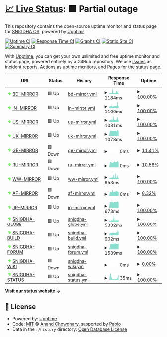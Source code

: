 # [📈 Live Status](https://snigdhalinux.github.io/snigdhaos-upptime): <!--live status--> **🟧 Partial outage**

This repository contains the open-source uptime monitor and status page for [SNIGDHA OS](https://snigdhaos.org), powered by [Upptime](https://github.com/upptime/upptime).

[![Uptime CI](https://github.com/snigdhalinux/snigdhaos-upptime/workflows/Uptime%20CI/badge.svg)](https://github.com/snigdhalinux/snigdhaos-upptime/actions?query=workflow%3A%22Uptime+CI%22)
[![Response Time CI](https://github.com/snigdhalinux/snigdhaos-upptime/workflows/Response%20Time%20CI/badge.svg)](https://github.com/snigdhalinux/snigdhaos-upptime/actions?query=workflow%3A%22Response+Time+CI%22)
[![Graphs CI](https://github.com/snigdhalinux/snigdhaos-upptime/workflows/Graphs%20CI/badge.svg)](https://github.com/snigdhalinux/snigdhaos-upptime/actions?query=workflow%3A%22Graphs+CI%22)
[![Static Site CI](https://github.com/snigdhalinux/snigdhaos-upptime/workflows/Static%20Site%20CI/badge.svg)](https://github.com/snigdhalinux/snigdhaos-upptime/actions?query=workflow%3A%22Static+Site+CI%22)
[![Summary CI](https://github.com/snigdhalinux/snigdhaos-upptime/workflows/Summary%20CI/badge.svg)](https://github.com/snigdhalinux/snigdhaos-upptime/actions?query=workflow%3A%22Summary+CI%22)

With [Upptime](https://upptime.js.org), you can get your own unlimited and free uptime monitor and status page, powered entirely by a GitHub repository. We use [Issues](https://github.com/snigdhalinux/snigdhaos-upptime/issues) as incident reports, [Actions](https://github.com/snigdhalinux/snigdhaos-upptime/actions) as uptime monitors, and [Pages](https://snigdhalinux.github.io/snigdhaos-upptime) for the status page.

<!--start: status pages-->
<!-- This summary is generated by Upptime (https://github.com/upptime/upptime) -->
<!-- Do not edit this manually, your changes will be overwritten -->
<!-- prettier-ignore -->
| URL | Status | History | Response Time | Uptime |
| --- | ------ | ------- | ------------- | ------ |
| <img alt="" src="https://raw.githubusercontent.com/snigdhalinux/snigdhaos-icon/master/usr/share/icons/snigdhaos/snigdhaos-green.svg" height="13"> [BD-MIRROR](https://bd-mirror.snigdhaos.org) | 🟩 Up | [bd-mirror.yml](https://github.com/snigdhalinux/snigdhaos-upptime/commits/HEAD/history/bd-mirror.yml) | <details><summary><img alt="Response time graph" src="./graphs/bd-mirror/response-time-week.png" height="20"> 1184ms</summary><br><a href="https://snigdhalinux.github.io/snigdhaos-upptime/history/bd-mirror"><img alt="Response time 1184" src="https://img.shields.io/endpoint?url=https%3A%2F%2Fraw.githubusercontent.com%2Fsnigdhalinux%2Fsnigdhaos-upptime%2FHEAD%2Fapi%2Fbd-mirror%2Fresponse-time.json"></a><br><a href="https://snigdhalinux.github.io/snigdhaos-upptime/history/bd-mirror"><img alt="24-hour response time 1184" src="https://img.shields.io/endpoint?url=https%3A%2F%2Fraw.githubusercontent.com%2Fsnigdhalinux%2Fsnigdhaos-upptime%2FHEAD%2Fapi%2Fbd-mirror%2Fresponse-time-day.json"></a><br><a href="https://snigdhalinux.github.io/snigdhaos-upptime/history/bd-mirror"><img alt="7-day response time 1184" src="https://img.shields.io/endpoint?url=https%3A%2F%2Fraw.githubusercontent.com%2Fsnigdhalinux%2Fsnigdhaos-upptime%2FHEAD%2Fapi%2Fbd-mirror%2Fresponse-time-week.json"></a><br><a href="https://snigdhalinux.github.io/snigdhaos-upptime/history/bd-mirror"><img alt="30-day response time 1184" src="https://img.shields.io/endpoint?url=https%3A%2F%2Fraw.githubusercontent.com%2Fsnigdhalinux%2Fsnigdhaos-upptime%2FHEAD%2Fapi%2Fbd-mirror%2Fresponse-time-month.json"></a><br><a href="https://snigdhalinux.github.io/snigdhaos-upptime/history/bd-mirror"><img alt="1-year response time 1184" src="https://img.shields.io/endpoint?url=https%3A%2F%2Fraw.githubusercontent.com%2Fsnigdhalinux%2Fsnigdhaos-upptime%2FHEAD%2Fapi%2Fbd-mirror%2Fresponse-time-year.json"></a></details> | <details><summary><a href="https://snigdhalinux.github.io/snigdhaos-upptime/history/bd-mirror">100.00%</a></summary><a href="https://snigdhalinux.github.io/snigdhaos-upptime/history/bd-mirror"><img alt="All-time uptime 100.00%" src="https://img.shields.io/endpoint?url=https%3A%2F%2Fraw.githubusercontent.com%2Fsnigdhalinux%2Fsnigdhaos-upptime%2FHEAD%2Fapi%2Fbd-mirror%2Fuptime.json"></a><br><a href="https://snigdhalinux.github.io/snigdhaos-upptime/history/bd-mirror"><img alt="24-hour uptime 100.00%" src="https://img.shields.io/endpoint?url=https%3A%2F%2Fraw.githubusercontent.com%2Fsnigdhalinux%2Fsnigdhaos-upptime%2FHEAD%2Fapi%2Fbd-mirror%2Fuptime-day.json"></a><br><a href="https://snigdhalinux.github.io/snigdhaos-upptime/history/bd-mirror"><img alt="7-day uptime 100.00%" src="https://img.shields.io/endpoint?url=https%3A%2F%2Fraw.githubusercontent.com%2Fsnigdhalinux%2Fsnigdhaos-upptime%2FHEAD%2Fapi%2Fbd-mirror%2Fuptime-week.json"></a><br><a href="https://snigdhalinux.github.io/snigdhaos-upptime/history/bd-mirror"><img alt="30-day uptime 100.00%" src="https://img.shields.io/endpoint?url=https%3A%2F%2Fraw.githubusercontent.com%2Fsnigdhalinux%2Fsnigdhaos-upptime%2FHEAD%2Fapi%2Fbd-mirror%2Fuptime-month.json"></a><br><a href="https://snigdhalinux.github.io/snigdhaos-upptime/history/bd-mirror"><img alt="1-year uptime 100.00%" src="https://img.shields.io/endpoint?url=https%3A%2F%2Fraw.githubusercontent.com%2Fsnigdhalinux%2Fsnigdhaos-upptime%2FHEAD%2Fapi%2Fbd-mirror%2Fuptime-year.json"></a></details>
| <img alt="" src="https://raw.githubusercontent.com/snigdhalinux/snigdhaos-icon/master/usr/share/icons/snigdhaos/snigdhaos-green.svg" height="13"> [IN-MIRROR](https://in-mirror.snigdhaos.org) | 🟩 Up | [in-mirror.yml](https://github.com/snigdhalinux/snigdhaos-upptime/commits/HEAD/history/in-mirror.yml) | <details><summary><img alt="Response time graph" src="./graphs/in-mirror/response-time-week.png" height="20"> 1100ms</summary><br><a href="https://snigdhalinux.github.io/snigdhaos-upptime/history/in-mirror"><img alt="Response time 1100" src="https://img.shields.io/endpoint?url=https%3A%2F%2Fraw.githubusercontent.com%2Fsnigdhalinux%2Fsnigdhaos-upptime%2FHEAD%2Fapi%2Fin-mirror%2Fresponse-time.json"></a><br><a href="https://snigdhalinux.github.io/snigdhaos-upptime/history/in-mirror"><img alt="24-hour response time 1100" src="https://img.shields.io/endpoint?url=https%3A%2F%2Fraw.githubusercontent.com%2Fsnigdhalinux%2Fsnigdhaos-upptime%2FHEAD%2Fapi%2Fin-mirror%2Fresponse-time-day.json"></a><br><a href="https://snigdhalinux.github.io/snigdhaos-upptime/history/in-mirror"><img alt="7-day response time 1100" src="https://img.shields.io/endpoint?url=https%3A%2F%2Fraw.githubusercontent.com%2Fsnigdhalinux%2Fsnigdhaos-upptime%2FHEAD%2Fapi%2Fin-mirror%2Fresponse-time-week.json"></a><br><a href="https://snigdhalinux.github.io/snigdhaos-upptime/history/in-mirror"><img alt="30-day response time 1100" src="https://img.shields.io/endpoint?url=https%3A%2F%2Fraw.githubusercontent.com%2Fsnigdhalinux%2Fsnigdhaos-upptime%2FHEAD%2Fapi%2Fin-mirror%2Fresponse-time-month.json"></a><br><a href="https://snigdhalinux.github.io/snigdhaos-upptime/history/in-mirror"><img alt="1-year response time 1100" src="https://img.shields.io/endpoint?url=https%3A%2F%2Fraw.githubusercontent.com%2Fsnigdhalinux%2Fsnigdhaos-upptime%2FHEAD%2Fapi%2Fin-mirror%2Fresponse-time-year.json"></a></details> | <details><summary><a href="https://snigdhalinux.github.io/snigdhaos-upptime/history/in-mirror">100.00%</a></summary><a href="https://snigdhalinux.github.io/snigdhaos-upptime/history/in-mirror"><img alt="All-time uptime 100.00%" src="https://img.shields.io/endpoint?url=https%3A%2F%2Fraw.githubusercontent.com%2Fsnigdhalinux%2Fsnigdhaos-upptime%2FHEAD%2Fapi%2Fin-mirror%2Fuptime.json"></a><br><a href="https://snigdhalinux.github.io/snigdhaos-upptime/history/in-mirror"><img alt="24-hour uptime 100.00%" src="https://img.shields.io/endpoint?url=https%3A%2F%2Fraw.githubusercontent.com%2Fsnigdhalinux%2Fsnigdhaos-upptime%2FHEAD%2Fapi%2Fin-mirror%2Fuptime-day.json"></a><br><a href="https://snigdhalinux.github.io/snigdhaos-upptime/history/in-mirror"><img alt="7-day uptime 100.00%" src="https://img.shields.io/endpoint?url=https%3A%2F%2Fraw.githubusercontent.com%2Fsnigdhalinux%2Fsnigdhaos-upptime%2FHEAD%2Fapi%2Fin-mirror%2Fuptime-week.json"></a><br><a href="https://snigdhalinux.github.io/snigdhaos-upptime/history/in-mirror"><img alt="30-day uptime 100.00%" src="https://img.shields.io/endpoint?url=https%3A%2F%2Fraw.githubusercontent.com%2Fsnigdhalinux%2Fsnigdhaos-upptime%2FHEAD%2Fapi%2Fin-mirror%2Fuptime-month.json"></a><br><a href="https://snigdhalinux.github.io/snigdhaos-upptime/history/in-mirror"><img alt="1-year uptime 100.00%" src="https://img.shields.io/endpoint?url=https%3A%2F%2Fraw.githubusercontent.com%2Fsnigdhalinux%2Fsnigdhaos-upptime%2FHEAD%2Fapi%2Fin-mirror%2Fuptime-year.json"></a></details>
| <img alt="" src="https://raw.githubusercontent.com/snigdhalinux/snigdhaos-icon/master/usr/share/icons/snigdhaos/snigdhaos-green.svg" height="13"> [US-MIRROR](https://us-mirror.snigdhaos.org) | 🟩 Up | [us-mirror.yml](https://github.com/snigdhalinux/snigdhaos-upptime/commits/HEAD/history/us-mirror.yml) | <details><summary><img alt="Response time graph" src="./graphs/us-mirror/response-time-week.png" height="20"> 1081ms</summary><br><a href="https://snigdhalinux.github.io/snigdhaos-upptime/history/us-mirror"><img alt="Response time 1081" src="https://img.shields.io/endpoint?url=https%3A%2F%2Fraw.githubusercontent.com%2Fsnigdhalinux%2Fsnigdhaos-upptime%2FHEAD%2Fapi%2Fus-mirror%2Fresponse-time.json"></a><br><a href="https://snigdhalinux.github.io/snigdhaos-upptime/history/us-mirror"><img alt="24-hour response time 1081" src="https://img.shields.io/endpoint?url=https%3A%2F%2Fraw.githubusercontent.com%2Fsnigdhalinux%2Fsnigdhaos-upptime%2FHEAD%2Fapi%2Fus-mirror%2Fresponse-time-day.json"></a><br><a href="https://snigdhalinux.github.io/snigdhaos-upptime/history/us-mirror"><img alt="7-day response time 1081" src="https://img.shields.io/endpoint?url=https%3A%2F%2Fraw.githubusercontent.com%2Fsnigdhalinux%2Fsnigdhaos-upptime%2FHEAD%2Fapi%2Fus-mirror%2Fresponse-time-week.json"></a><br><a href="https://snigdhalinux.github.io/snigdhaos-upptime/history/us-mirror"><img alt="30-day response time 1081" src="https://img.shields.io/endpoint?url=https%3A%2F%2Fraw.githubusercontent.com%2Fsnigdhalinux%2Fsnigdhaos-upptime%2FHEAD%2Fapi%2Fus-mirror%2Fresponse-time-month.json"></a><br><a href="https://snigdhalinux.github.io/snigdhaos-upptime/history/us-mirror"><img alt="1-year response time 1081" src="https://img.shields.io/endpoint?url=https%3A%2F%2Fraw.githubusercontent.com%2Fsnigdhalinux%2Fsnigdhaos-upptime%2FHEAD%2Fapi%2Fus-mirror%2Fresponse-time-year.json"></a></details> | <details><summary><a href="https://snigdhalinux.github.io/snigdhaos-upptime/history/us-mirror">100.00%</a></summary><a href="https://snigdhalinux.github.io/snigdhaos-upptime/history/us-mirror"><img alt="All-time uptime 100.00%" src="https://img.shields.io/endpoint?url=https%3A%2F%2Fraw.githubusercontent.com%2Fsnigdhalinux%2Fsnigdhaos-upptime%2FHEAD%2Fapi%2Fus-mirror%2Fuptime.json"></a><br><a href="https://snigdhalinux.github.io/snigdhaos-upptime/history/us-mirror"><img alt="24-hour uptime 100.00%" src="https://img.shields.io/endpoint?url=https%3A%2F%2Fraw.githubusercontent.com%2Fsnigdhalinux%2Fsnigdhaos-upptime%2FHEAD%2Fapi%2Fus-mirror%2Fuptime-day.json"></a><br><a href="https://snigdhalinux.github.io/snigdhaos-upptime/history/us-mirror"><img alt="7-day uptime 100.00%" src="https://img.shields.io/endpoint?url=https%3A%2F%2Fraw.githubusercontent.com%2Fsnigdhalinux%2Fsnigdhaos-upptime%2FHEAD%2Fapi%2Fus-mirror%2Fuptime-week.json"></a><br><a href="https://snigdhalinux.github.io/snigdhaos-upptime/history/us-mirror"><img alt="30-day uptime 100.00%" src="https://img.shields.io/endpoint?url=https%3A%2F%2Fraw.githubusercontent.com%2Fsnigdhalinux%2Fsnigdhaos-upptime%2FHEAD%2Fapi%2Fus-mirror%2Fuptime-month.json"></a><br><a href="https://snigdhalinux.github.io/snigdhaos-upptime/history/us-mirror"><img alt="1-year uptime 100.00%" src="https://img.shields.io/endpoint?url=https%3A%2F%2Fraw.githubusercontent.com%2Fsnigdhalinux%2Fsnigdhaos-upptime%2FHEAD%2Fapi%2Fus-mirror%2Fuptime-year.json"></a></details>
| <img alt="" src="https://raw.githubusercontent.com/snigdhalinux/snigdhaos-icon/master/usr/share/icons/snigdhaos/snigdhaos-green.svg" height="13"> [UK-MIRROR](https://uk-mirror.snigdhaos.org) | 🟩 Up | [uk-mirror.yml](https://github.com/snigdhalinux/snigdhaos-upptime/commits/HEAD/history/uk-mirror.yml) | <details><summary><img alt="Response time graph" src="./graphs/uk-mirror/response-time-week.png" height="20"> 1078ms</summary><br><a href="https://snigdhalinux.github.io/snigdhaos-upptime/history/uk-mirror"><img alt="Response time 1078" src="https://img.shields.io/endpoint?url=https%3A%2F%2Fraw.githubusercontent.com%2Fsnigdhalinux%2Fsnigdhaos-upptime%2FHEAD%2Fapi%2Fuk-mirror%2Fresponse-time.json"></a><br><a href="https://snigdhalinux.github.io/snigdhaos-upptime/history/uk-mirror"><img alt="24-hour response time 1078" src="https://img.shields.io/endpoint?url=https%3A%2F%2Fraw.githubusercontent.com%2Fsnigdhalinux%2Fsnigdhaos-upptime%2FHEAD%2Fapi%2Fuk-mirror%2Fresponse-time-day.json"></a><br><a href="https://snigdhalinux.github.io/snigdhaos-upptime/history/uk-mirror"><img alt="7-day response time 1078" src="https://img.shields.io/endpoint?url=https%3A%2F%2Fraw.githubusercontent.com%2Fsnigdhalinux%2Fsnigdhaos-upptime%2FHEAD%2Fapi%2Fuk-mirror%2Fresponse-time-week.json"></a><br><a href="https://snigdhalinux.github.io/snigdhaos-upptime/history/uk-mirror"><img alt="30-day response time 1078" src="https://img.shields.io/endpoint?url=https%3A%2F%2Fraw.githubusercontent.com%2Fsnigdhalinux%2Fsnigdhaos-upptime%2FHEAD%2Fapi%2Fuk-mirror%2Fresponse-time-month.json"></a><br><a href="https://snigdhalinux.github.io/snigdhaos-upptime/history/uk-mirror"><img alt="1-year response time 1078" src="https://img.shields.io/endpoint?url=https%3A%2F%2Fraw.githubusercontent.com%2Fsnigdhalinux%2Fsnigdhaos-upptime%2FHEAD%2Fapi%2Fuk-mirror%2Fresponse-time-year.json"></a></details> | <details><summary><a href="https://snigdhalinux.github.io/snigdhaos-upptime/history/uk-mirror">100.00%</a></summary><a href="https://snigdhalinux.github.io/snigdhaos-upptime/history/uk-mirror"><img alt="All-time uptime 100.00%" src="https://img.shields.io/endpoint?url=https%3A%2F%2Fraw.githubusercontent.com%2Fsnigdhalinux%2Fsnigdhaos-upptime%2FHEAD%2Fapi%2Fuk-mirror%2Fuptime.json"></a><br><a href="https://snigdhalinux.github.io/snigdhaos-upptime/history/uk-mirror"><img alt="24-hour uptime 100.00%" src="https://img.shields.io/endpoint?url=https%3A%2F%2Fraw.githubusercontent.com%2Fsnigdhalinux%2Fsnigdhaos-upptime%2FHEAD%2Fapi%2Fuk-mirror%2Fuptime-day.json"></a><br><a href="https://snigdhalinux.github.io/snigdhaos-upptime/history/uk-mirror"><img alt="7-day uptime 100.00%" src="https://img.shields.io/endpoint?url=https%3A%2F%2Fraw.githubusercontent.com%2Fsnigdhalinux%2Fsnigdhaos-upptime%2FHEAD%2Fapi%2Fuk-mirror%2Fuptime-week.json"></a><br><a href="https://snigdhalinux.github.io/snigdhaos-upptime/history/uk-mirror"><img alt="30-day uptime 100.00%" src="https://img.shields.io/endpoint?url=https%3A%2F%2Fraw.githubusercontent.com%2Fsnigdhalinux%2Fsnigdhaos-upptime%2FHEAD%2Fapi%2Fuk-mirror%2Fuptime-month.json"></a><br><a href="https://snigdhalinux.github.io/snigdhaos-upptime/history/uk-mirror"><img alt="1-year uptime 100.00%" src="https://img.shields.io/endpoint?url=https%3A%2F%2Fraw.githubusercontent.com%2Fsnigdhalinux%2Fsnigdhaos-upptime%2FHEAD%2Fapi%2Fuk-mirror%2Fuptime-year.json"></a></details>
| <img alt="" src="https://raw.githubusercontent.com/snigdhalinux/snigdhaos-icon/master/usr/share/icons/snigdhaos/snigdhaos-green.svg" height="13"> [GE-MIRROR](https://ge-mirror.snigdhaos.org) | 🟥 Down | [ge-mirror.yml](https://github.com/snigdhalinux/snigdhaos-upptime/commits/HEAD/history/ge-mirror.yml) | <details><summary><img alt="Response time graph" src="./graphs/ge-mirror/response-time-week.png" height="20"> 0ms</summary><br><a href="https://snigdhalinux.github.io/snigdhaos-upptime/history/ge-mirror"><img alt="Response time 0" src="https://img.shields.io/endpoint?url=https%3A%2F%2Fraw.githubusercontent.com%2Fsnigdhalinux%2Fsnigdhaos-upptime%2FHEAD%2Fapi%2Fge-mirror%2Fresponse-time.json"></a><br><a href="https://snigdhalinux.github.io/snigdhaos-upptime/history/ge-mirror"><img alt="24-hour response time 0" src="https://img.shields.io/endpoint?url=https%3A%2F%2Fraw.githubusercontent.com%2Fsnigdhalinux%2Fsnigdhaos-upptime%2FHEAD%2Fapi%2Fge-mirror%2Fresponse-time-day.json"></a><br><a href="https://snigdhalinux.github.io/snigdhaos-upptime/history/ge-mirror"><img alt="7-day response time 0" src="https://img.shields.io/endpoint?url=https%3A%2F%2Fraw.githubusercontent.com%2Fsnigdhalinux%2Fsnigdhaos-upptime%2FHEAD%2Fapi%2Fge-mirror%2Fresponse-time-week.json"></a><br><a href="https://snigdhalinux.github.io/snigdhaos-upptime/history/ge-mirror"><img alt="30-day response time 0" src="https://img.shields.io/endpoint?url=https%3A%2F%2Fraw.githubusercontent.com%2Fsnigdhalinux%2Fsnigdhaos-upptime%2FHEAD%2Fapi%2Fge-mirror%2Fresponse-time-month.json"></a><br><a href="https://snigdhalinux.github.io/snigdhaos-upptime/history/ge-mirror"><img alt="1-year response time 0" src="https://img.shields.io/endpoint?url=https%3A%2F%2Fraw.githubusercontent.com%2Fsnigdhalinux%2Fsnigdhaos-upptime%2FHEAD%2Fapi%2Fge-mirror%2Fresponse-time-year.json"></a></details> | <details><summary><a href="https://snigdhalinux.github.io/snigdhaos-upptime/history/ge-mirror">11.41%</a></summary><a href="https://snigdhalinux.github.io/snigdhaos-upptime/history/ge-mirror"><img alt="All-time uptime 11.41%" src="https://img.shields.io/endpoint?url=https%3A%2F%2Fraw.githubusercontent.com%2Fsnigdhalinux%2Fsnigdhaos-upptime%2FHEAD%2Fapi%2Fge-mirror%2Fuptime.json"></a><br><a href="https://snigdhalinux.github.io/snigdhaos-upptime/history/ge-mirror"><img alt="24-hour uptime 11.41%" src="https://img.shields.io/endpoint?url=https%3A%2F%2Fraw.githubusercontent.com%2Fsnigdhalinux%2Fsnigdhaos-upptime%2FHEAD%2Fapi%2Fge-mirror%2Fuptime-day.json"></a><br><a href="https://snigdhalinux.github.io/snigdhaos-upptime/history/ge-mirror"><img alt="7-day uptime 11.41%" src="https://img.shields.io/endpoint?url=https%3A%2F%2Fraw.githubusercontent.com%2Fsnigdhalinux%2Fsnigdhaos-upptime%2FHEAD%2Fapi%2Fge-mirror%2Fuptime-week.json"></a><br><a href="https://snigdhalinux.github.io/snigdhaos-upptime/history/ge-mirror"><img alt="30-day uptime 11.41%" src="https://img.shields.io/endpoint?url=https%3A%2F%2Fraw.githubusercontent.com%2Fsnigdhalinux%2Fsnigdhaos-upptime%2FHEAD%2Fapi%2Fge-mirror%2Fuptime-month.json"></a><br><a href="https://snigdhalinux.github.io/snigdhaos-upptime/history/ge-mirror"><img alt="1-year uptime 11.41%" src="https://img.shields.io/endpoint?url=https%3A%2F%2Fraw.githubusercontent.com%2Fsnigdhalinux%2Fsnigdhaos-upptime%2FHEAD%2Fapi%2Fge-mirror%2Fuptime-year.json"></a></details>
| <img alt="" src="https://raw.githubusercontent.com/snigdhalinux/snigdhaos-icon/master/usr/share/icons/snigdhaos/snigdhaos-green.svg" height="13"> [RU-MIRROR](https://ru-mirror.snigdhaos.org) | 🟥 Down | [ru-mirror.yml](https://github.com/snigdhalinux/snigdhaos-upptime/commits/HEAD/history/ru-mirror.yml) | <details><summary><img alt="Response time graph" src="./graphs/ru-mirror/response-time-week.png" height="20"> 0ms</summary><br><a href="https://snigdhalinux.github.io/snigdhaos-upptime/history/ru-mirror"><img alt="Response time 0" src="https://img.shields.io/endpoint?url=https%3A%2F%2Fraw.githubusercontent.com%2Fsnigdhalinux%2Fsnigdhaos-upptime%2FHEAD%2Fapi%2Fru-mirror%2Fresponse-time.json"></a><br><a href="https://snigdhalinux.github.io/snigdhaos-upptime/history/ru-mirror"><img alt="24-hour response time 0" src="https://img.shields.io/endpoint?url=https%3A%2F%2Fraw.githubusercontent.com%2Fsnigdhalinux%2Fsnigdhaos-upptime%2FHEAD%2Fapi%2Fru-mirror%2Fresponse-time-day.json"></a><br><a href="https://snigdhalinux.github.io/snigdhaos-upptime/history/ru-mirror"><img alt="7-day response time 0" src="https://img.shields.io/endpoint?url=https%3A%2F%2Fraw.githubusercontent.com%2Fsnigdhalinux%2Fsnigdhaos-upptime%2FHEAD%2Fapi%2Fru-mirror%2Fresponse-time-week.json"></a><br><a href="https://snigdhalinux.github.io/snigdhaos-upptime/history/ru-mirror"><img alt="30-day response time 0" src="https://img.shields.io/endpoint?url=https%3A%2F%2Fraw.githubusercontent.com%2Fsnigdhalinux%2Fsnigdhaos-upptime%2FHEAD%2Fapi%2Fru-mirror%2Fresponse-time-month.json"></a><br><a href="https://snigdhalinux.github.io/snigdhaos-upptime/history/ru-mirror"><img alt="1-year response time 0" src="https://img.shields.io/endpoint?url=https%3A%2F%2Fraw.githubusercontent.com%2Fsnigdhalinux%2Fsnigdhaos-upptime%2FHEAD%2Fapi%2Fru-mirror%2Fresponse-time-year.json"></a></details> | <details><summary><a href="https://snigdhalinux.github.io/snigdhaos-upptime/history/ru-mirror">10.58%</a></summary><a href="https://snigdhalinux.github.io/snigdhaos-upptime/history/ru-mirror"><img alt="All-time uptime 10.58%" src="https://img.shields.io/endpoint?url=https%3A%2F%2Fraw.githubusercontent.com%2Fsnigdhalinux%2Fsnigdhaos-upptime%2FHEAD%2Fapi%2Fru-mirror%2Fuptime.json"></a><br><a href="https://snigdhalinux.github.io/snigdhaos-upptime/history/ru-mirror"><img alt="24-hour uptime 10.58%" src="https://img.shields.io/endpoint?url=https%3A%2F%2Fraw.githubusercontent.com%2Fsnigdhalinux%2Fsnigdhaos-upptime%2FHEAD%2Fapi%2Fru-mirror%2Fuptime-day.json"></a><br><a href="https://snigdhalinux.github.io/snigdhaos-upptime/history/ru-mirror"><img alt="7-day uptime 10.58%" src="https://img.shields.io/endpoint?url=https%3A%2F%2Fraw.githubusercontent.com%2Fsnigdhalinux%2Fsnigdhaos-upptime%2FHEAD%2Fapi%2Fru-mirror%2Fuptime-week.json"></a><br><a href="https://snigdhalinux.github.io/snigdhaos-upptime/history/ru-mirror"><img alt="30-day uptime 10.58%" src="https://img.shields.io/endpoint?url=https%3A%2F%2Fraw.githubusercontent.com%2Fsnigdhalinux%2Fsnigdhaos-upptime%2FHEAD%2Fapi%2Fru-mirror%2Fuptime-month.json"></a><br><a href="https://snigdhalinux.github.io/snigdhaos-upptime/history/ru-mirror"><img alt="1-year uptime 10.58%" src="https://img.shields.io/endpoint?url=https%3A%2F%2Fraw.githubusercontent.com%2Fsnigdhalinux%2Fsnigdhaos-upptime%2FHEAD%2Fapi%2Fru-mirror%2Fuptime-year.json"></a></details>
| <img alt="" src="https://raw.githubusercontent.com/snigdhalinux/snigdhaos-icon/master/usr/share/icons/snigdhaos/snigdhaos-green.svg" height="13"> [WW-MIRROR](https://ww-mirror.snigdhaos.org) | 🟩 Up | [ww-mirror.yml](https://github.com/snigdhalinux/snigdhaos-upptime/commits/HEAD/history/ww-mirror.yml) | <details><summary><img alt="Response time graph" src="./graphs/ww-mirror/response-time-week.png" height="20"> 953ms</summary><br><a href="https://snigdhalinux.github.io/snigdhaos-upptime/history/ww-mirror"><img alt="Response time 953" src="https://img.shields.io/endpoint?url=https%3A%2F%2Fraw.githubusercontent.com%2Fsnigdhalinux%2Fsnigdhaos-upptime%2FHEAD%2Fapi%2Fww-mirror%2Fresponse-time.json"></a><br><a href="https://snigdhalinux.github.io/snigdhaos-upptime/history/ww-mirror"><img alt="24-hour response time 953" src="https://img.shields.io/endpoint?url=https%3A%2F%2Fraw.githubusercontent.com%2Fsnigdhalinux%2Fsnigdhaos-upptime%2FHEAD%2Fapi%2Fww-mirror%2Fresponse-time-day.json"></a><br><a href="https://snigdhalinux.github.io/snigdhaos-upptime/history/ww-mirror"><img alt="7-day response time 953" src="https://img.shields.io/endpoint?url=https%3A%2F%2Fraw.githubusercontent.com%2Fsnigdhalinux%2Fsnigdhaos-upptime%2FHEAD%2Fapi%2Fww-mirror%2Fresponse-time-week.json"></a><br><a href="https://snigdhalinux.github.io/snigdhaos-upptime/history/ww-mirror"><img alt="30-day response time 953" src="https://img.shields.io/endpoint?url=https%3A%2F%2Fraw.githubusercontent.com%2Fsnigdhalinux%2Fsnigdhaos-upptime%2FHEAD%2Fapi%2Fww-mirror%2Fresponse-time-month.json"></a><br><a href="https://snigdhalinux.github.io/snigdhaos-upptime/history/ww-mirror"><img alt="1-year response time 953" src="https://img.shields.io/endpoint?url=https%3A%2F%2Fraw.githubusercontent.com%2Fsnigdhalinux%2Fsnigdhaos-upptime%2FHEAD%2Fapi%2Fww-mirror%2Fresponse-time-year.json"></a></details> | <details><summary><a href="https://snigdhalinux.github.io/snigdhaos-upptime/history/ww-mirror">100.00%</a></summary><a href="https://snigdhalinux.github.io/snigdhaos-upptime/history/ww-mirror"><img alt="All-time uptime 100.00%" src="https://img.shields.io/endpoint?url=https%3A%2F%2Fraw.githubusercontent.com%2Fsnigdhalinux%2Fsnigdhaos-upptime%2FHEAD%2Fapi%2Fww-mirror%2Fuptime.json"></a><br><a href="https://snigdhalinux.github.io/snigdhaos-upptime/history/ww-mirror"><img alt="24-hour uptime 100.00%" src="https://img.shields.io/endpoint?url=https%3A%2F%2Fraw.githubusercontent.com%2Fsnigdhalinux%2Fsnigdhaos-upptime%2FHEAD%2Fapi%2Fww-mirror%2Fuptime-day.json"></a><br><a href="https://snigdhalinux.github.io/snigdhaos-upptime/history/ww-mirror"><img alt="7-day uptime 100.00%" src="https://img.shields.io/endpoint?url=https%3A%2F%2Fraw.githubusercontent.com%2Fsnigdhalinux%2Fsnigdhaos-upptime%2FHEAD%2Fapi%2Fww-mirror%2Fuptime-week.json"></a><br><a href="https://snigdhalinux.github.io/snigdhaos-upptime/history/ww-mirror"><img alt="30-day uptime 100.00%" src="https://img.shields.io/endpoint?url=https%3A%2F%2Fraw.githubusercontent.com%2Fsnigdhalinux%2Fsnigdhaos-upptime%2FHEAD%2Fapi%2Fww-mirror%2Fuptime-month.json"></a><br><a href="https://snigdhalinux.github.io/snigdhaos-upptime/history/ww-mirror"><img alt="1-year uptime 100.00%" src="https://img.shields.io/endpoint?url=https%3A%2F%2Fraw.githubusercontent.com%2Fsnigdhalinux%2Fsnigdhaos-upptime%2FHEAD%2Fapi%2Fww-mirror%2Fuptime-year.json"></a></details>
| <img alt="" src="https://raw.githubusercontent.com/snigdhalinux/snigdhaos-icon/master/usr/share/icons/snigdhaos/snigdhaos-green.svg" height="13"> [AF-MIRROR](https://af-mirror.snigdhaos.org) | 🟥 Down | [af-mirror.yml](https://github.com/snigdhalinux/snigdhaos-upptime/commits/HEAD/history/af-mirror.yml) | <details><summary><img alt="Response time graph" src="./graphs/af-mirror/response-time-week.png" height="20"> 0ms</summary><br><a href="https://snigdhalinux.github.io/snigdhaos-upptime/history/af-mirror"><img alt="Response time 0" src="https://img.shields.io/endpoint?url=https%3A%2F%2Fraw.githubusercontent.com%2Fsnigdhalinux%2Fsnigdhaos-upptime%2FHEAD%2Fapi%2Faf-mirror%2Fresponse-time.json"></a><br><a href="https://snigdhalinux.github.io/snigdhaos-upptime/history/af-mirror"><img alt="24-hour response time 0" src="https://img.shields.io/endpoint?url=https%3A%2F%2Fraw.githubusercontent.com%2Fsnigdhalinux%2Fsnigdhaos-upptime%2FHEAD%2Fapi%2Faf-mirror%2Fresponse-time-day.json"></a><br><a href="https://snigdhalinux.github.io/snigdhaos-upptime/history/af-mirror"><img alt="7-day response time 0" src="https://img.shields.io/endpoint?url=https%3A%2F%2Fraw.githubusercontent.com%2Fsnigdhalinux%2Fsnigdhaos-upptime%2FHEAD%2Fapi%2Faf-mirror%2Fresponse-time-week.json"></a><br><a href="https://snigdhalinux.github.io/snigdhaos-upptime/history/af-mirror"><img alt="30-day response time 0" src="https://img.shields.io/endpoint?url=https%3A%2F%2Fraw.githubusercontent.com%2Fsnigdhalinux%2Fsnigdhaos-upptime%2FHEAD%2Fapi%2Faf-mirror%2Fresponse-time-month.json"></a><br><a href="https://snigdhalinux.github.io/snigdhaos-upptime/history/af-mirror"><img alt="1-year response time 0" src="https://img.shields.io/endpoint?url=https%3A%2F%2Fraw.githubusercontent.com%2Fsnigdhalinux%2Fsnigdhaos-upptime%2FHEAD%2Fapi%2Faf-mirror%2Fresponse-time-year.json"></a></details> | <details><summary><a href="https://snigdhalinux.github.io/snigdhaos-upptime/history/af-mirror">8.32%</a></summary><a href="https://snigdhalinux.github.io/snigdhaos-upptime/history/af-mirror"><img alt="All-time uptime 8.32%" src="https://img.shields.io/endpoint?url=https%3A%2F%2Fraw.githubusercontent.com%2Fsnigdhalinux%2Fsnigdhaos-upptime%2FHEAD%2Fapi%2Faf-mirror%2Fuptime.json"></a><br><a href="https://snigdhalinux.github.io/snigdhaos-upptime/history/af-mirror"><img alt="24-hour uptime 8.32%" src="https://img.shields.io/endpoint?url=https%3A%2F%2Fraw.githubusercontent.com%2Fsnigdhalinux%2Fsnigdhaos-upptime%2FHEAD%2Fapi%2Faf-mirror%2Fuptime-day.json"></a><br><a href="https://snigdhalinux.github.io/snigdhaos-upptime/history/af-mirror"><img alt="7-day uptime 8.32%" src="https://img.shields.io/endpoint?url=https%3A%2F%2Fraw.githubusercontent.com%2Fsnigdhalinux%2Fsnigdhaos-upptime%2FHEAD%2Fapi%2Faf-mirror%2Fuptime-week.json"></a><br><a href="https://snigdhalinux.github.io/snigdhaos-upptime/history/af-mirror"><img alt="30-day uptime 8.32%" src="https://img.shields.io/endpoint?url=https%3A%2F%2Fraw.githubusercontent.com%2Fsnigdhalinux%2Fsnigdhaos-upptime%2FHEAD%2Fapi%2Faf-mirror%2Fuptime-month.json"></a><br><a href="https://snigdhalinux.github.io/snigdhaos-upptime/history/af-mirror"><img alt="1-year uptime 8.32%" src="https://img.shields.io/endpoint?url=https%3A%2F%2Fraw.githubusercontent.com%2Fsnigdhalinux%2Fsnigdhaos-upptime%2FHEAD%2Fapi%2Faf-mirror%2Fuptime-year.json"></a></details>
| <img alt="" src="https://raw.githubusercontent.com/snigdhalinux/snigdhaos-icon/master/usr/share/icons/snigdhaos/snigdhaos-green.svg" height="13"> [JP-MIRROR](https://bd-mirror.snigdhaos.org) | 🟩 Up | [jp-mirror.yml](https://github.com/snigdhalinux/snigdhaos-upptime/commits/HEAD/history/jp-mirror.yml) | <details><summary><img alt="Response time graph" src="./graphs/jp-mirror/response-time-week.png" height="20"> 673ms</summary><br><a href="https://snigdhalinux.github.io/snigdhaos-upptime/history/jp-mirror"><img alt="Response time 673" src="https://img.shields.io/endpoint?url=https%3A%2F%2Fraw.githubusercontent.com%2Fsnigdhalinux%2Fsnigdhaos-upptime%2FHEAD%2Fapi%2Fjp-mirror%2Fresponse-time.json"></a><br><a href="https://snigdhalinux.github.io/snigdhaos-upptime/history/jp-mirror"><img alt="24-hour response time 673" src="https://img.shields.io/endpoint?url=https%3A%2F%2Fraw.githubusercontent.com%2Fsnigdhalinux%2Fsnigdhaos-upptime%2FHEAD%2Fapi%2Fjp-mirror%2Fresponse-time-day.json"></a><br><a href="https://snigdhalinux.github.io/snigdhaos-upptime/history/jp-mirror"><img alt="7-day response time 673" src="https://img.shields.io/endpoint?url=https%3A%2F%2Fraw.githubusercontent.com%2Fsnigdhalinux%2Fsnigdhaos-upptime%2FHEAD%2Fapi%2Fjp-mirror%2Fresponse-time-week.json"></a><br><a href="https://snigdhalinux.github.io/snigdhaos-upptime/history/jp-mirror"><img alt="30-day response time 673" src="https://img.shields.io/endpoint?url=https%3A%2F%2Fraw.githubusercontent.com%2Fsnigdhalinux%2Fsnigdhaos-upptime%2FHEAD%2Fapi%2Fjp-mirror%2Fresponse-time-month.json"></a><br><a href="https://snigdhalinux.github.io/snigdhaos-upptime/history/jp-mirror"><img alt="1-year response time 673" src="https://img.shields.io/endpoint?url=https%3A%2F%2Fraw.githubusercontent.com%2Fsnigdhalinux%2Fsnigdhaos-upptime%2FHEAD%2Fapi%2Fjp-mirror%2Fresponse-time-year.json"></a></details> | <details><summary><a href="https://snigdhalinux.github.io/snigdhaos-upptime/history/jp-mirror">100.00%</a></summary><a href="https://snigdhalinux.github.io/snigdhaos-upptime/history/jp-mirror"><img alt="All-time uptime 100.00%" src="https://img.shields.io/endpoint?url=https%3A%2F%2Fraw.githubusercontent.com%2Fsnigdhalinux%2Fsnigdhaos-upptime%2FHEAD%2Fapi%2Fjp-mirror%2Fuptime.json"></a><br><a href="https://snigdhalinux.github.io/snigdhaos-upptime/history/jp-mirror"><img alt="24-hour uptime 100.00%" src="https://img.shields.io/endpoint?url=https%3A%2F%2Fraw.githubusercontent.com%2Fsnigdhalinux%2Fsnigdhaos-upptime%2FHEAD%2Fapi%2Fjp-mirror%2Fuptime-day.json"></a><br><a href="https://snigdhalinux.github.io/snigdhaos-upptime/history/jp-mirror"><img alt="7-day uptime 100.00%" src="https://img.shields.io/endpoint?url=https%3A%2F%2Fraw.githubusercontent.com%2Fsnigdhalinux%2Fsnigdhaos-upptime%2FHEAD%2Fapi%2Fjp-mirror%2Fuptime-week.json"></a><br><a href="https://snigdhalinux.github.io/snigdhaos-upptime/history/jp-mirror"><img alt="30-day uptime 100.00%" src="https://img.shields.io/endpoint?url=https%3A%2F%2Fraw.githubusercontent.com%2Fsnigdhalinux%2Fsnigdhaos-upptime%2FHEAD%2Fapi%2Fjp-mirror%2Fuptime-month.json"></a><br><a href="https://snigdhalinux.github.io/snigdhaos-upptime/history/jp-mirror"><img alt="1-year uptime 100.00%" src="https://img.shields.io/endpoint?url=https%3A%2F%2Fraw.githubusercontent.com%2Fsnigdhalinux%2Fsnigdhaos-upptime%2FHEAD%2Fapi%2Fjp-mirror%2Fuptime-year.json"></a></details>
| <img alt="" src="https://raw.githubusercontent.com/snigdhalinux/snigdhaos-icon/master/usr/share/icons/snigdhaos/snigdhaos-green.svg" height="13"> [SNIGDHA-GLOBE](https://snigdhaos.org) | 🟩 Up | [snigdha-globe.yml](https://github.com/snigdhalinux/snigdhaos-upptime/commits/HEAD/history/snigdha-globe.yml) | <details><summary><img alt="Response time graph" src="./graphs/snigdha-globe/response-time-week.png" height="20"> 5332ms</summary><br><a href="https://snigdhalinux.github.io/snigdhaos-upptime/history/snigdha-globe"><img alt="Response time 5332" src="https://img.shields.io/endpoint?url=https%3A%2F%2Fraw.githubusercontent.com%2Fsnigdhalinux%2Fsnigdhaos-upptime%2FHEAD%2Fapi%2Fsnigdha-globe%2Fresponse-time.json"></a><br><a href="https://snigdhalinux.github.io/snigdhaos-upptime/history/snigdha-globe"><img alt="24-hour response time 5332" src="https://img.shields.io/endpoint?url=https%3A%2F%2Fraw.githubusercontent.com%2Fsnigdhalinux%2Fsnigdhaos-upptime%2FHEAD%2Fapi%2Fsnigdha-globe%2Fresponse-time-day.json"></a><br><a href="https://snigdhalinux.github.io/snigdhaos-upptime/history/snigdha-globe"><img alt="7-day response time 5332" src="https://img.shields.io/endpoint?url=https%3A%2F%2Fraw.githubusercontent.com%2Fsnigdhalinux%2Fsnigdhaos-upptime%2FHEAD%2Fapi%2Fsnigdha-globe%2Fresponse-time-week.json"></a><br><a href="https://snigdhalinux.github.io/snigdhaos-upptime/history/snigdha-globe"><img alt="30-day response time 5332" src="https://img.shields.io/endpoint?url=https%3A%2F%2Fraw.githubusercontent.com%2Fsnigdhalinux%2Fsnigdhaos-upptime%2FHEAD%2Fapi%2Fsnigdha-globe%2Fresponse-time-month.json"></a><br><a href="https://snigdhalinux.github.io/snigdhaos-upptime/history/snigdha-globe"><img alt="1-year response time 5332" src="https://img.shields.io/endpoint?url=https%3A%2F%2Fraw.githubusercontent.com%2Fsnigdhalinux%2Fsnigdhaos-upptime%2FHEAD%2Fapi%2Fsnigdha-globe%2Fresponse-time-year.json"></a></details> | <details><summary><a href="https://snigdhalinux.github.io/snigdhaos-upptime/history/snigdha-globe">100.00%</a></summary><a href="https://snigdhalinux.github.io/snigdhaos-upptime/history/snigdha-globe"><img alt="All-time uptime 100.00%" src="https://img.shields.io/endpoint?url=https%3A%2F%2Fraw.githubusercontent.com%2Fsnigdhalinux%2Fsnigdhaos-upptime%2FHEAD%2Fapi%2Fsnigdha-globe%2Fuptime.json"></a><br><a href="https://snigdhalinux.github.io/snigdhaos-upptime/history/snigdha-globe"><img alt="24-hour uptime 100.00%" src="https://img.shields.io/endpoint?url=https%3A%2F%2Fraw.githubusercontent.com%2Fsnigdhalinux%2Fsnigdhaos-upptime%2FHEAD%2Fapi%2Fsnigdha-globe%2Fuptime-day.json"></a><br><a href="https://snigdhalinux.github.io/snigdhaos-upptime/history/snigdha-globe"><img alt="7-day uptime 100.00%" src="https://img.shields.io/endpoint?url=https%3A%2F%2Fraw.githubusercontent.com%2Fsnigdhalinux%2Fsnigdhaos-upptime%2FHEAD%2Fapi%2Fsnigdha-globe%2Fuptime-week.json"></a><br><a href="https://snigdhalinux.github.io/snigdhaos-upptime/history/snigdha-globe"><img alt="30-day uptime 100.00%" src="https://img.shields.io/endpoint?url=https%3A%2F%2Fraw.githubusercontent.com%2Fsnigdhalinux%2Fsnigdhaos-upptime%2FHEAD%2Fapi%2Fsnigdha-globe%2Fuptime-month.json"></a><br><a href="https://snigdhalinux.github.io/snigdhaos-upptime/history/snigdha-globe"><img alt="1-year uptime 100.00%" src="https://img.shields.io/endpoint?url=https%3A%2F%2Fraw.githubusercontent.com%2Fsnigdhalinux%2Fsnigdhaos-upptime%2FHEAD%2Fapi%2Fsnigdha-globe%2Fuptime-year.json"></a></details>
| <img alt="" src="https://raw.githubusercontent.com/snigdhalinux/snigdhaos-icon/master/usr/share/icons/snigdhaos/snigdhaos-green.svg" height="13"> [SNIGDHA-BUILD](https://iso.snigdhaos.org) | 🟩 Up | [snigdha-build.yml](https://github.com/snigdhalinux/snigdhaos-upptime/commits/HEAD/history/snigdha-build.yml) | <details><summary><img alt="Response time graph" src="./graphs/snigdha-build/response-time-week.png" height="20"> 902ms</summary><br><a href="https://snigdhalinux.github.io/snigdhaos-upptime/history/snigdha-build"><img alt="Response time 902" src="https://img.shields.io/endpoint?url=https%3A%2F%2Fraw.githubusercontent.com%2Fsnigdhalinux%2Fsnigdhaos-upptime%2FHEAD%2Fapi%2Fsnigdha-build%2Fresponse-time.json"></a><br><a href="https://snigdhalinux.github.io/snigdhaos-upptime/history/snigdha-build"><img alt="24-hour response time 902" src="https://img.shields.io/endpoint?url=https%3A%2F%2Fraw.githubusercontent.com%2Fsnigdhalinux%2Fsnigdhaos-upptime%2FHEAD%2Fapi%2Fsnigdha-build%2Fresponse-time-day.json"></a><br><a href="https://snigdhalinux.github.io/snigdhaos-upptime/history/snigdha-build"><img alt="7-day response time 902" src="https://img.shields.io/endpoint?url=https%3A%2F%2Fraw.githubusercontent.com%2Fsnigdhalinux%2Fsnigdhaos-upptime%2FHEAD%2Fapi%2Fsnigdha-build%2Fresponse-time-week.json"></a><br><a href="https://snigdhalinux.github.io/snigdhaos-upptime/history/snigdha-build"><img alt="30-day response time 902" src="https://img.shields.io/endpoint?url=https%3A%2F%2Fraw.githubusercontent.com%2Fsnigdhalinux%2Fsnigdhaos-upptime%2FHEAD%2Fapi%2Fsnigdha-build%2Fresponse-time-month.json"></a><br><a href="https://snigdhalinux.github.io/snigdhaos-upptime/history/snigdha-build"><img alt="1-year response time 902" src="https://img.shields.io/endpoint?url=https%3A%2F%2Fraw.githubusercontent.com%2Fsnigdhalinux%2Fsnigdhaos-upptime%2FHEAD%2Fapi%2Fsnigdha-build%2Fresponse-time-year.json"></a></details> | <details><summary><a href="https://snigdhalinux.github.io/snigdhaos-upptime/history/snigdha-build">100.00%</a></summary><a href="https://snigdhalinux.github.io/snigdhaos-upptime/history/snigdha-build"><img alt="All-time uptime 100.00%" src="https://img.shields.io/endpoint?url=https%3A%2F%2Fraw.githubusercontent.com%2Fsnigdhalinux%2Fsnigdhaos-upptime%2FHEAD%2Fapi%2Fsnigdha-build%2Fuptime.json"></a><br><a href="https://snigdhalinux.github.io/snigdhaos-upptime/history/snigdha-build"><img alt="24-hour uptime 100.00%" src="https://img.shields.io/endpoint?url=https%3A%2F%2Fraw.githubusercontent.com%2Fsnigdhalinux%2Fsnigdhaos-upptime%2FHEAD%2Fapi%2Fsnigdha-build%2Fuptime-day.json"></a><br><a href="https://snigdhalinux.github.io/snigdhaos-upptime/history/snigdha-build"><img alt="7-day uptime 100.00%" src="https://img.shields.io/endpoint?url=https%3A%2F%2Fraw.githubusercontent.com%2Fsnigdhalinux%2Fsnigdhaos-upptime%2FHEAD%2Fapi%2Fsnigdha-build%2Fuptime-week.json"></a><br><a href="https://snigdhalinux.github.io/snigdhaos-upptime/history/snigdha-build"><img alt="30-day uptime 100.00%" src="https://img.shields.io/endpoint?url=https%3A%2F%2Fraw.githubusercontent.com%2Fsnigdhalinux%2Fsnigdhaos-upptime%2FHEAD%2Fapi%2Fsnigdha-build%2Fuptime-month.json"></a><br><a href="https://snigdhalinux.github.io/snigdhaos-upptime/history/snigdha-build"><img alt="1-year uptime 100.00%" src="https://img.shields.io/endpoint?url=https%3A%2F%2Fraw.githubusercontent.com%2Fsnigdhalinux%2Fsnigdhaos-upptime%2FHEAD%2Fapi%2Fsnigdha-build%2Fuptime-year.json"></a></details>
| <img alt="" src="https://raw.githubusercontent.com/snigdhalinux/snigdhaos-icon/master/usr/share/icons/snigdhaos/snigdhaos-green.svg" height="13"> [SNIGDHA-FORUM](https://forum.snigdhaos.org) | 🟩 Up | [snigdha-forum.yml](https://github.com/snigdhalinux/snigdhaos-upptime/commits/HEAD/history/snigdha-forum.yml) | <details><summary><img alt="Response time graph" src="./graphs/snigdha-forum/response-time-week.png" height="20"> 1589ms</summary><br><a href="https://snigdhalinux.github.io/snigdhaos-upptime/history/snigdha-forum"><img alt="Response time 1589" src="https://img.shields.io/endpoint?url=https%3A%2F%2Fraw.githubusercontent.com%2Fsnigdhalinux%2Fsnigdhaos-upptime%2FHEAD%2Fapi%2Fsnigdha-forum%2Fresponse-time.json"></a><br><a href="https://snigdhalinux.github.io/snigdhaos-upptime/history/snigdha-forum"><img alt="24-hour response time 1589" src="https://img.shields.io/endpoint?url=https%3A%2F%2Fraw.githubusercontent.com%2Fsnigdhalinux%2Fsnigdhaos-upptime%2FHEAD%2Fapi%2Fsnigdha-forum%2Fresponse-time-day.json"></a><br><a href="https://snigdhalinux.github.io/snigdhaos-upptime/history/snigdha-forum"><img alt="7-day response time 1589" src="https://img.shields.io/endpoint?url=https%3A%2F%2Fraw.githubusercontent.com%2Fsnigdhalinux%2Fsnigdhaos-upptime%2FHEAD%2Fapi%2Fsnigdha-forum%2Fresponse-time-week.json"></a><br><a href="https://snigdhalinux.github.io/snigdhaos-upptime/history/snigdha-forum"><img alt="30-day response time 1589" src="https://img.shields.io/endpoint?url=https%3A%2F%2Fraw.githubusercontent.com%2Fsnigdhalinux%2Fsnigdhaos-upptime%2FHEAD%2Fapi%2Fsnigdha-forum%2Fresponse-time-month.json"></a><br><a href="https://snigdhalinux.github.io/snigdhaos-upptime/history/snigdha-forum"><img alt="1-year response time 1589" src="https://img.shields.io/endpoint?url=https%3A%2F%2Fraw.githubusercontent.com%2Fsnigdhalinux%2Fsnigdhaos-upptime%2FHEAD%2Fapi%2Fsnigdha-forum%2Fresponse-time-year.json"></a></details> | <details><summary><a href="https://snigdhalinux.github.io/snigdhaos-upptime/history/snigdha-forum">100.00%</a></summary><a href="https://snigdhalinux.github.io/snigdhaos-upptime/history/snigdha-forum"><img alt="All-time uptime 100.00%" src="https://img.shields.io/endpoint?url=https%3A%2F%2Fraw.githubusercontent.com%2Fsnigdhalinux%2Fsnigdhaos-upptime%2FHEAD%2Fapi%2Fsnigdha-forum%2Fuptime.json"></a><br><a href="https://snigdhalinux.github.io/snigdhaos-upptime/history/snigdha-forum"><img alt="24-hour uptime 100.00%" src="https://img.shields.io/endpoint?url=https%3A%2F%2Fraw.githubusercontent.com%2Fsnigdhalinux%2Fsnigdhaos-upptime%2FHEAD%2Fapi%2Fsnigdha-forum%2Fuptime-day.json"></a><br><a href="https://snigdhalinux.github.io/snigdhaos-upptime/history/snigdha-forum"><img alt="7-day uptime 100.00%" src="https://img.shields.io/endpoint?url=https%3A%2F%2Fraw.githubusercontent.com%2Fsnigdhalinux%2Fsnigdhaos-upptime%2FHEAD%2Fapi%2Fsnigdha-forum%2Fuptime-week.json"></a><br><a href="https://snigdhalinux.github.io/snigdhaos-upptime/history/snigdha-forum"><img alt="30-day uptime 100.00%" src="https://img.shields.io/endpoint?url=https%3A%2F%2Fraw.githubusercontent.com%2Fsnigdhalinux%2Fsnigdhaos-upptime%2FHEAD%2Fapi%2Fsnigdha-forum%2Fuptime-month.json"></a><br><a href="https://snigdhalinux.github.io/snigdhaos-upptime/history/snigdha-forum"><img alt="1-year uptime 100.00%" src="https://img.shields.io/endpoint?url=https%3A%2F%2Fraw.githubusercontent.com%2Fsnigdhalinux%2Fsnigdhaos-upptime%2FHEAD%2Fapi%2Fsnigdha-forum%2Fuptime-year.json"></a></details>
| <img alt="" src="https://raw.githubusercontent.com/snigdhalinux/snigdhaos-icon/master/usr/share/icons/snigdhaos/snigdhaos-green.svg" height="13"> [SNIGDHA-WIKI](https://wiki.snigdhaos.org) | 🟥 Down | [snigdha-wiki.yml](https://github.com/snigdhalinux/snigdhaos-upptime/commits/HEAD/history/snigdha-wiki.yml) | <details><summary><img alt="Response time graph" src="./graphs/snigdha-wiki/response-time-week.png" height="20"> 0ms</summary><br><a href="https://snigdhalinux.github.io/snigdhaos-upptime/history/snigdha-wiki"><img alt="Response time 0" src="https://img.shields.io/endpoint?url=https%3A%2F%2Fraw.githubusercontent.com%2Fsnigdhalinux%2Fsnigdhaos-upptime%2FHEAD%2Fapi%2Fsnigdha-wiki%2Fresponse-time.json"></a><br><a href="https://snigdhalinux.github.io/snigdhaos-upptime/history/snigdha-wiki"><img alt="24-hour response time 0" src="https://img.shields.io/endpoint?url=https%3A%2F%2Fraw.githubusercontent.com%2Fsnigdhalinux%2Fsnigdhaos-upptime%2FHEAD%2Fapi%2Fsnigdha-wiki%2Fresponse-time-day.json"></a><br><a href="https://snigdhalinux.github.io/snigdhaos-upptime/history/snigdha-wiki"><img alt="7-day response time 0" src="https://img.shields.io/endpoint?url=https%3A%2F%2Fraw.githubusercontent.com%2Fsnigdhalinux%2Fsnigdhaos-upptime%2FHEAD%2Fapi%2Fsnigdha-wiki%2Fresponse-time-week.json"></a><br><a href="https://snigdhalinux.github.io/snigdhaos-upptime/history/snigdha-wiki"><img alt="30-day response time 0" src="https://img.shields.io/endpoint?url=https%3A%2F%2Fraw.githubusercontent.com%2Fsnigdhalinux%2Fsnigdhaos-upptime%2FHEAD%2Fapi%2Fsnigdha-wiki%2Fresponse-time-month.json"></a><br><a href="https://snigdhalinux.github.io/snigdhaos-upptime/history/snigdha-wiki"><img alt="1-year response time 0" src="https://img.shields.io/endpoint?url=https%3A%2F%2Fraw.githubusercontent.com%2Fsnigdhalinux%2Fsnigdhaos-upptime%2FHEAD%2Fapi%2Fsnigdha-wiki%2Fresponse-time-year.json"></a></details> | <details><summary><a href="https://snigdhalinux.github.io/snigdhaos-upptime/history/snigdha-wiki">0.00%</a></summary><a href="https://snigdhalinux.github.io/snigdhaos-upptime/history/snigdha-wiki"><img alt="All-time uptime 0.00%" src="https://img.shields.io/endpoint?url=https%3A%2F%2Fraw.githubusercontent.com%2Fsnigdhalinux%2Fsnigdhaos-upptime%2FHEAD%2Fapi%2Fsnigdha-wiki%2Fuptime.json"></a><br><a href="https://snigdhalinux.github.io/snigdhaos-upptime/history/snigdha-wiki"><img alt="24-hour uptime 0.00%" src="https://img.shields.io/endpoint?url=https%3A%2F%2Fraw.githubusercontent.com%2Fsnigdhalinux%2Fsnigdhaos-upptime%2FHEAD%2Fapi%2Fsnigdha-wiki%2Fuptime-day.json"></a><br><a href="https://snigdhalinux.github.io/snigdhaos-upptime/history/snigdha-wiki"><img alt="7-day uptime 0.00%" src="https://img.shields.io/endpoint?url=https%3A%2F%2Fraw.githubusercontent.com%2Fsnigdhalinux%2Fsnigdhaos-upptime%2FHEAD%2Fapi%2Fsnigdha-wiki%2Fuptime-week.json"></a><br><a href="https://snigdhalinux.github.io/snigdhaos-upptime/history/snigdha-wiki"><img alt="30-day uptime 0.00%" src="https://img.shields.io/endpoint?url=https%3A%2F%2Fraw.githubusercontent.com%2Fsnigdhalinux%2Fsnigdhaos-upptime%2FHEAD%2Fapi%2Fsnigdha-wiki%2Fuptime-month.json"></a><br><a href="https://snigdhalinux.github.io/snigdhaos-upptime/history/snigdha-wiki"><img alt="1-year uptime 0.00%" src="https://img.shields.io/endpoint?url=https%3A%2F%2Fraw.githubusercontent.com%2Fsnigdhalinux%2Fsnigdhaos-upptime%2FHEAD%2Fapi%2Fsnigdha-wiki%2Fuptime-year.json"></a></details>
| <img alt="" src="https://raw.githubusercontent.com/snigdhalinux/snigdhaos-icon/master/usr/share/icons/snigdhaos/snigdhaos-green.svg" height="13"> [SNIGDHA-STATUS](https://snigdhalinux.github.io/snigdhaos-upptime/) | 🟩 Up | [snigdha-status.yml](https://github.com/snigdhalinux/snigdhaos-upptime/commits/HEAD/history/snigdha-status.yml) | <details><summary><img alt="Response time graph" src="./graphs/snigdha-status/response-time-week.png" height="20"> 35ms</summary><br><a href="https://snigdhalinux.github.io/snigdhaos-upptime/history/snigdha-status"><img alt="Response time 35" src="https://img.shields.io/endpoint?url=https%3A%2F%2Fraw.githubusercontent.com%2Fsnigdhalinux%2Fsnigdhaos-upptime%2FHEAD%2Fapi%2Fsnigdha-status%2Fresponse-time.json"></a><br><a href="https://snigdhalinux.github.io/snigdhaos-upptime/history/snigdha-status"><img alt="24-hour response time 35" src="https://img.shields.io/endpoint?url=https%3A%2F%2Fraw.githubusercontent.com%2Fsnigdhalinux%2Fsnigdhaos-upptime%2FHEAD%2Fapi%2Fsnigdha-status%2Fresponse-time-day.json"></a><br><a href="https://snigdhalinux.github.io/snigdhaos-upptime/history/snigdha-status"><img alt="7-day response time 35" src="https://img.shields.io/endpoint?url=https%3A%2F%2Fraw.githubusercontent.com%2Fsnigdhalinux%2Fsnigdhaos-upptime%2FHEAD%2Fapi%2Fsnigdha-status%2Fresponse-time-week.json"></a><br><a href="https://snigdhalinux.github.io/snigdhaos-upptime/history/snigdha-status"><img alt="30-day response time 35" src="https://img.shields.io/endpoint?url=https%3A%2F%2Fraw.githubusercontent.com%2Fsnigdhalinux%2Fsnigdhaos-upptime%2FHEAD%2Fapi%2Fsnigdha-status%2Fresponse-time-month.json"></a><br><a href="https://snigdhalinux.github.io/snigdhaos-upptime/history/snigdha-status"><img alt="1-year response time 35" src="https://img.shields.io/endpoint?url=https%3A%2F%2Fraw.githubusercontent.com%2Fsnigdhalinux%2Fsnigdhaos-upptime%2FHEAD%2Fapi%2Fsnigdha-status%2Fresponse-time-year.json"></a></details> | <details><summary><a href="https://snigdhalinux.github.io/snigdhaos-upptime/history/snigdha-status">100.00%</a></summary><a href="https://snigdhalinux.github.io/snigdhaos-upptime/history/snigdha-status"><img alt="All-time uptime 100.00%" src="https://img.shields.io/endpoint?url=https%3A%2F%2Fraw.githubusercontent.com%2Fsnigdhalinux%2Fsnigdhaos-upptime%2FHEAD%2Fapi%2Fsnigdha-status%2Fuptime.json"></a><br><a href="https://snigdhalinux.github.io/snigdhaos-upptime/history/snigdha-status"><img alt="24-hour uptime 100.00%" src="https://img.shields.io/endpoint?url=https%3A%2F%2Fraw.githubusercontent.com%2Fsnigdhalinux%2Fsnigdhaos-upptime%2FHEAD%2Fapi%2Fsnigdha-status%2Fuptime-day.json"></a><br><a href="https://snigdhalinux.github.io/snigdhaos-upptime/history/snigdha-status"><img alt="7-day uptime 100.00%" src="https://img.shields.io/endpoint?url=https%3A%2F%2Fraw.githubusercontent.com%2Fsnigdhalinux%2Fsnigdhaos-upptime%2FHEAD%2Fapi%2Fsnigdha-status%2Fuptime-week.json"></a><br><a href="https://snigdhalinux.github.io/snigdhaos-upptime/history/snigdha-status"><img alt="30-day uptime 100.00%" src="https://img.shields.io/endpoint?url=https%3A%2F%2Fraw.githubusercontent.com%2Fsnigdhalinux%2Fsnigdhaos-upptime%2FHEAD%2Fapi%2Fsnigdha-status%2Fuptime-month.json"></a><br><a href="https://snigdhalinux.github.io/snigdhaos-upptime/history/snigdha-status"><img alt="1-year uptime 100.00%" src="https://img.shields.io/endpoint?url=https%3A%2F%2Fraw.githubusercontent.com%2Fsnigdhalinux%2Fsnigdhaos-upptime%2FHEAD%2Fapi%2Fsnigdha-status%2Fuptime-year.json"></a></details>

<!--end: status pages-->

[**Visit our status website →**](https://snigdhalinux.github.io/snigdhaos-upptime)

## 📄 License

- Powered by: [Upptime](https://github.com/upptime/upptime)
- Code: [MIT](./LICENSE) © [Anand Chowdhary](https://anandchowdhary.com), supported by [Pabio](https://pabio.com)
- Data in the `./history` directory: [Open Database License](https://opendatacommons.org/licenses/odbl/1-0/)
